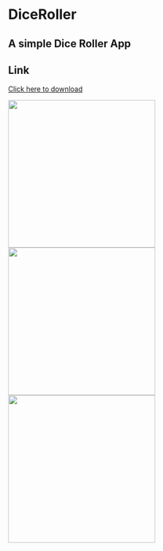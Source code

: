 # DiceRoller

## A simple Dice Roller App
## Link
[Click here to download](https://github.com/Ryuk-me/DiceRoller/releases/download/v1.0/diceRoller.apk)</br>


<img src='https://user-images.githubusercontent.com/55330971/89029894-f800d200-d34c-11ea-9fed-b7e17c7eac96.png' width='300'> <img src='https://user-images.githubusercontent.com/55330971/89029454-1fa36a80-d34c-11ea-9cf0-a722e7d70604.png' width='300'> <img src='https://user-images.githubusercontent.com/55330971/89029943-11098300-d34d-11ea-8aaf-f6a2c3f5ca04.png' width='300'>

